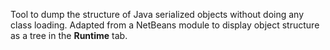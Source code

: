 Tool to dump the structure of Java serialized objects without doing any class loading.
Adapted from a NetBeans module to display object structure as a tree in the **Runtime** tab.
